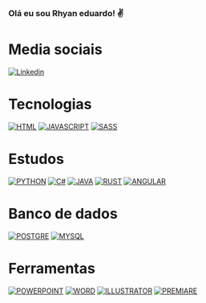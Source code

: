
### Olá eu sou Rhyan eduardo! ✌️

# Media sociais

[![Linkedin](https://img.shields.io/badge/LinkedIn-0077B5?style=for-the-badge&logo=linkedin&logoColor=white)](https://www.linkedin.com/in/rhyan-eduardo-14ab491a0/)

# Tecnologias

[![HTML](https://img.shields.io/badge/HTML-239120?style=for-the-badge&logo=html5&logoColor=white)](https://github.com/Rhyan-eduardo/Clone-apps)
[![JAVASCRIPT](https://img.shields.io/badge/JavaScript-F7DF1E?style=for-the-badge&logo=javascript&logoColor=black)](https://github.com/Rhyan-eduardo?tab=repositories)
[![SASS](https://img.shields.io/badge/Sass-CC6699?style=for-the-badge&logo=sass&logoColor=white)](https://github.com/Rhyan-eduardo?tab=repositories)

# Estudos

[![PYTHON](https://img.shields.io/badge/Python-14354C?style=for-the-badge&logo=python&logoColor=white)](https://github.com/Rhyan-eduardo?tab=repositories)
[![C#](https://img.shields.io/badge/C%23-239120?style=for-the-badge&logo=c-sharp&logoColor=white)](https://github.com/Rhyan-eduardo?tab=repositories)
[![JAVA](https://img.shields.io/badge/Java-ED8B00?style=for-the-badge&logo=java&logoColor=white)](https://github.com/Rhyan-eduardo?tab=repositories)
[![RUST](https://img.shields.io/badge/Rust-000000?style=for-the-badge&logo=rust&logoColor=white)](https://github.com/Rhyan-eduardo?tab=repositories)
[![ANGULAR](https://img.shields.io/badge/Angular-DD0031?style=for-the-badge&logo=angular&logoColor=white)](https://github.com/Rhyan-eduardo?tab=repositories)

# Banco de dados

[![POSTGRE](https://img.shields.io/badge/PostgreSQL-316192?style=for-the-badge&logo=postgresql&logoColor=white)](https://github.com/Rhyan-eduardo?tab=repositories)
[![MYSQL](https://img.shields.io/badge/MySQL-00000F?style=for-the-badge&logo=mysql&logoColor=white)](https://github.com/Rhyan-eduardo?tab=repositories)

# Ferramentas

[![POWERPOINT](https://img.shields.io/badge/Microsoft_PowerPoint-B7472A?style=for-the-badge&logo=microsoft-powerpoint&logoColor=white)](https://github.com/Rhyan-eduardo?tab=repositories)
[![WORD](https://img.shields.io/badge/Microsoft_Word-2B579A?style=for-the-badge&logo=microsoft-word&logoColor=white)](https://github.com/Rhyan-eduardo?tab=repositories)
[![ILLUSTRATOR](https://aleen42.github.io/badges/src/illustrator.svg)](https://github.com/Rhyan-eduardo?tab=repositories)
[![PREMIARE](https://aleen42.github.io/badges/src/premiere.svg)](https://github.com/Rhyan-eduardo?tab=repositories)


